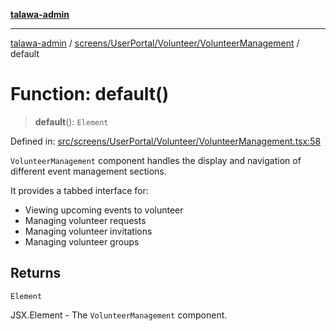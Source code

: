 [**talawa-admin**](../../../../../README.md)

***

[talawa-admin](../../../../../README.md) / [screens/UserPortal/Volunteer/VolunteerManagement](../README.md) / default

# Function: default()

> **default**(): `Element`

Defined in: [src/screens/UserPortal/Volunteer/VolunteerManagement.tsx:58](https://github.com/gautam-divyanshu/talawa-admin/blob/9fec1eef6a4674b14f6abe30e3be3844537d8dc2/src/screens/UserPortal/Volunteer/VolunteerManagement.tsx#L58)

`VolunteerManagement` component handles the display and navigation of different event management sections.

It provides a tabbed interface for:
- Viewing upcoming events to volunteer
- Managing volunteer requests
- Managing volunteer invitations
- Managing volunteer groups

## Returns

`Element`

JSX.Element - The `VolunteerManagement` component.
